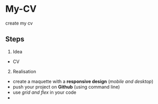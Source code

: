 # My-CV
create my cv
## Steps
1. Idea <br />
- CV

2. Realisation<br />
- create a maquette with a **responsive design** (*mobile and desktop*)<br />
- push your project on **Github** (using command line)<br />
- use *grid and flex* in your code<br />
- 
